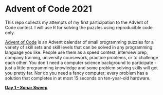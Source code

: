 # Advent of Code 2021

This repo collects my attempts of my first participation to the Advent of Code contest. I will use R for solving the puzzles using reproducible code only.

[Advent of Code](https://adventofcode.com/2021) is an Advent calendar of small programming puzzles for a variety of skill sets and skill levels that can be solved in any programming language you like. People use them as a speed contest, interview prep, company training, university coursework, practice problems, or to challenge each other. You don't need a computer science background to participate - just a little programming knowledge and some problem solving skills will get you pretty far. Nor do you need a fancy computer; every problem has a solution that completes in at most 15 seconds on ten-year-old hardware.

**[Day 1 - Sonar Sweep](https://github.com/wdkeyzer/adventofcode2021/blob/main/md/day01-Sonar_Sweep.md)**

